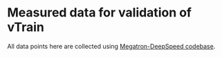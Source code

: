 # Measured data for validation of vTrain

All data points here are collected using [Megatron-DeepSpeed codebase](https://github.com/microsoft/Megatron-DeepSpeed).